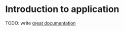 # Introduction to application

TODO: write [great documentation](http://jacobian.org/writing/what-to-write/)
